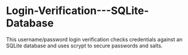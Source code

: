 # Login-Verification---SQLite-Database
This username/password login verification checks credentials against an SQLite database and uses scrypt to secure passwords and salts.
